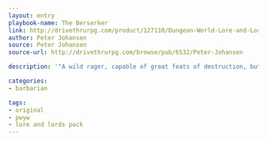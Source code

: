 ```yaml
---
layout: entry
playbook-name: The Berserker
link: http://drivethrurpg.com/product/127110/Dungeon-World-Lore-and-Lords-Pack
author: Peter Johansen
source: Peter Johansen
source-url: http://drivethrurpg.com/browse/pub/6532/Peter-Johansen

description: '"A wild rager, capable of great feats of destruction, but at risk to himself and others."'

categories:
- barbarian

tags:
- original
- pwyw
- lore and lords pack
---
```

